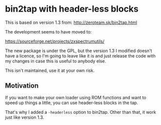 bin2tap with header-less blocks
===============================

This is based on version 1.3 from: http://zeroteam.sk/bin2tap.html

The development seems to have moved to:

https://sourceforge.net/projects/zxspectrumutils/

The new package is under the GPL, but the version 1.3 I modified doesn't have a
licence, so I'm going to leave like it is and just release the code with my
changes in case this is useful to anybody else.

This isn't maintained, use it at your own risk.

Motivation
----------

If you want to make your own loader using ROM functions and want to speed up
things a little, you can use header-less blocks in the tap.

That's why I added a `-headerless` option to bin2tap. Other than that, it work
just like version 1.3.

